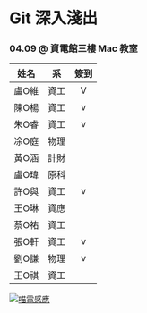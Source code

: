 # Git 深入淺出
### 04.09 @ 資電館三樓 Mac 教室

姓名 | 系  | 簽到
--- | --- | :-:
| 盧O維 | 資工 | V|
| 陳O楊 | 資工 | v |
| 朱O睿 | 資工 | v |
| 凃O庭 | 物理 |  |
| 黃O涵 | 計財 |  |
| 盧O瑋 | 原科 |  |
| 許O與 | 資工 | v |
| 王O琳 | 資應 |  |
| 蔡O祐 | 資工 |  |
| 張O軒 | 資工 | v |
| 劉O謙 | 物理 | v |
| 王O祺 | 資工 |  |

[![喵電感應](https://img.youtube.com/vi/DDO_aCkivxU/0.jpg)](https://www.youtube.com/watch?v=DDO_aCkivxU)